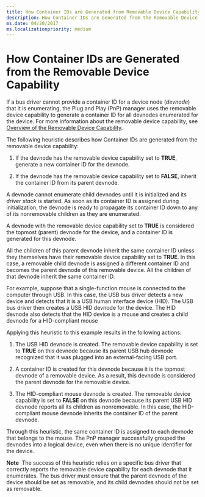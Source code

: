```yaml
---
title: How Container IDs are Generated from Removable Device Capability
description: How Container IDs are Generated from the Removable Device Capability
ms.date: 04/20/2017
ms.localizationpriority: medium
---
```


# How Container IDs are Generated from the Removable Device Capability


If a bus driver cannot provide a container ID for a device node (*devnode*) that it is enumerating, the Plug and Play (PnP) manager uses the removable device capability to generate a container ID for all devnodes enumerated for the device. For more information about the removable device capability, see [Overview of the Removable Device Capability](overview-of-the-removable-device-capability.md).

The following heuristic describes how Container IDs are generated from the removable device capability:

1.  If the devnode has the removable device capability set to **TRUE**, generate a new container ID for the devnode.

2.  If the devnode has the removable device capability set to **FALSE**, inherit the container ID from its parent devnode.

A devnode cannot enumerate child devnodes until it is initialized and its *driver stack* is started. As soon as its container ID is assigned during initialization, the devnode is ready to propagate its container ID down to any of its nonremovable children as they are enumerated.

A devnode with the removable device capability set to **TRUE** is considered the topmost (parent) devnode for the device, and a container ID is generated for this devnode.

All the children of this parent devnode inherit the same container ID unless they themselves have their removable device capability set to **TRUE**. In this case, a removable child devnode is assigned a different container ID and becomes the parent devnode of this removable device. All the children of that devnode inherit the same container ID.

For example, suppose that a single-function mouse is connected to the computer through USB. In this case, the USB bus driver detects a new device and detects that it is a USB human interface device (HID). The USB bus driver then creates a USB HID devnode for the device. The HID devnode also detects that the HID device is a mouse and creates a child devnode for a HID-compliant mouse

Applying this heuristic to this example results in the following actions:

1.  The USB HID devnode is created. The removable device capability is set to **TRUE** on this devnode because its parent USB hub devnode recognized that it was plugged into an external-facing USB port.

2.  A container ID is created for this devnode because it is the topmost devnode of a removable device. As a result, this devnode is considered the parent devnode for the removable device.

3.  The HID-compliant mouse devnode is created. The removable device capability is set to **FALSE** on this devnode because its parent USB HID devnode reports all its children as nonremovable. In this case, the HID-compliant mouse devnode inherits the container ID of the parent devnode.

Through this heuristic, the same container ID is assigned to each devnode that belongs to the mouse. The PnP manager successfully grouped the devnodes into a logical device, even when there is no unique identifier for the device.

**Note**  The success of this heuristic relies on a specific bus driver that correctly reports the removable device capability for each devnode that it enumerates. The bus driver must ensure that the parent devnode of the device should be set as removable, and its child devnodes should not be set as removable.

 

 

 





